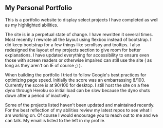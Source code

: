 ## My Personal Portfolio

This is a portfolio website to display select projects I have completed as well as my highlighted abilities.

The site is in a perpetual state of change. I have rewritten it several times. Most recently I rewrote all the layout using flexbox instead of bootstrap. I did keep bootstrap for a few things like scrollspy and tooltips. I also redesigned the layout of my projects section to give room for better explanations. I have updated everything for accessibility to ensure even those with screen readers or otherwise impaired can still use the site ( as long as they aren't on IE of course ;) ).

When building the portfolio I tried to follow Google's best practices for optimizing page speed. Initially the score was an embarrassing 8/100. Currently the score is at 90/100 for desktop. I still host the site on a free dyno through Heroku so initial load can be slow because the dyno shuts down after a period of inactivity.

Some of the projects listed haven't been updated and maintained recently. For the best reflection of my abilities review my latest repos to see what I am working on. Of course I would encourage you to reach out to me and we can talk. My email is listed to the left in my profile.
